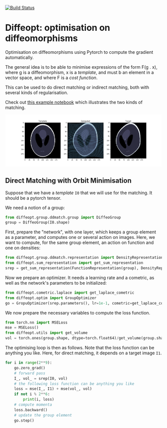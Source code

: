 [![Build Status](https://github.com/olivierverdier/diffeopt/actions/workflows/python_package.yml/badge.svg?branch=main)](https://github.com/olivierverdier/diffeopt/actions/workflows/python_package.yml?query=branch%3Amain)

# Diffeopt: optimisation on diffeomorphisms

Optimisation on diffeomorphisms using Pytorch to compute the gradient automatically.

The general idea is to be able to minimise expressions of the form F(g . x), where g is a diffeomorphism, x is a *template*, and must b an element in a vector space, and where F is a *cost function*.

This can be used to do direct matching or indirect matching, both with several kinds of regularisation.

Check out [this example notebook](https://gist.github.com/olivierverdier/2d30e409111376ff89b8e54ab82a8f9c) which illustrates the two kinds of matching.

<a href="https://gist.github.com/olivierverdier/2d30e409111376ff89b8e54ab82a8f9c"><img alt="deformation" src="https://raw.githubusercontent.com/olivierverdier/diffeopt/master/img/deformation.png" /></a>


## Direct Matching with Orbit Minimisation

Suppose that we have a *template* `I0` that we will use for the matching.
It should be a pytorch tensor.

We need a notion of a group:
```python
from diffeopt.group.ddmatch.group import DiffeoGroup
group = DiffeoGroup(I0.shape)
```

First, prepare the "network", with one layer, which keeps a group element as a parameter, and computes one or several action on images.
Here, we want to compute, for the same group element, an action on function and one on densities:
```python
from diffeopt.group.ddmatch.representation import DensityRepresentation, FunctionRepresentation
from diffeopt.sum_representation import get_sum_representation
srep = get_sum_representation(FunctionRepresentation(group), DensityRepresentation(group))
```

Now we prepare an optimizer. It needs a learning rate and a cometric, as well as the network's parameters to be initialized:
```python
from diffeopt.cometric.laplace import get_laplace_cometric
from diffeopt.optim import GroupOptimizer
go = GropuOptimizer(srep.parameters(), lr=1e-1, cometric=get_laplace_cometric(group, s=2))
```

We now prepare the necessary variables to compute the loss function.

```python
from torch.nn import MSELoss
mse = MSELoss()
from diffeopt.utils import get_volume
vol = torch.ones(group.shape, dtype=torch.float64)/get_volume(group.shape)
```

The optimising loop is then as follows.
Note that the loss function can be anything you like.
Here, for direct matching, it depends on a target image `I1`.
```python
for i in range(2**9):
    go.zero_grad()
    # forward pass
    I_, vol_ = srep(I0, vol)
    # the following loss function can be anything you like
    loss = mse(I_, I1) + mse(vol_, vol)
    if not i % 2**6:
        print(i, loss)
    # compute momenta
    loss.backward()
    # update the group element
    go.step()
```
